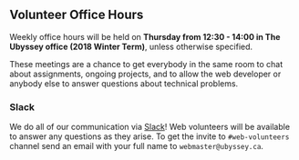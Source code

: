## Volunteer Office Hours

Weekly office hours will be held on **Thursday from 12:30 - 14:00 in The Ubyssey office (2018 Winter Term)**, unless otherwise specified.

These meetings are a chance to get everybody in the same room to chat about assignments, ongoing projects, and to allow the web developer or anybody else to answer questions about technical problems.

### Slack

We do all of our communication via [Slack](https://slack.com/)! Web volunteers will be available to answer any questions as they arise. To get the invite to `#web-volunteers` channel send an email with your full name to `webmaster@ubyssey.ca`.

